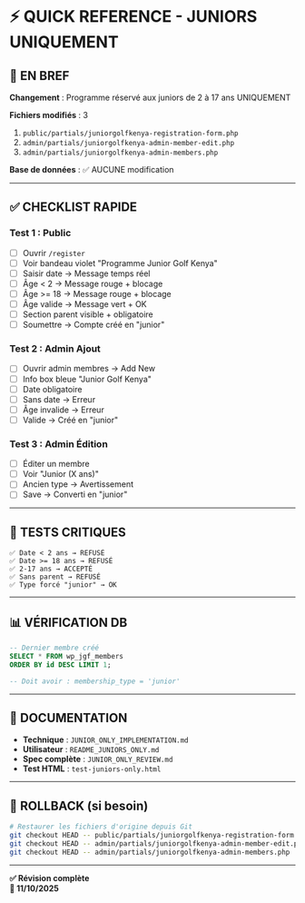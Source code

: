 # ⚡ QUICK REFERENCE - JUNIORS UNIQUEMENT

## 🎯 EN BREF

**Changement** : Programme réservé aux juniors de 2 à 17 ans UNIQUEMENT

**Fichiers modifiés** : 3
1. `public/partials/juniorgolfkenya-registration-form.php`
2. `admin/partials/juniorgolfkenya-admin-member-edit.php`
3. `admin/partials/juniorgolfkenya-admin-members.php`

**Base de données** : ✅ AUCUNE modification

---

## ✅ CHECKLIST RAPIDE

### Test 1 : Public
- [ ] Ouvrir `/register`
- [ ] Voir bandeau violet "Programme Junior Golf Kenya"
- [ ] Saisir date → Message temps réel
- [ ] Âge < 2 → Message rouge + blocage
- [ ] Âge >= 18 → Message rouge + blocage
- [ ] Âge valide → Message vert + OK
- [ ] Section parent visible + obligatoire
- [ ] Soumettre → Compte créé en "junior"

### Test 2 : Admin Ajout
- [ ] Ouvrir admin membres → Add New
- [ ] Info box bleue "Junior Golf Kenya"
- [ ] Date obligatoire
- [ ] Sans date → Erreur
- [ ] Âge invalide → Erreur
- [ ] Valide → Créé en "junior"

### Test 3 : Admin Édition
- [ ] Éditer un membre
- [ ] Voir "Junior (X ans)"
- [ ] Ancien type → Avertissement
- [ ] Save → Converti en "junior"

---

## 🚨 TESTS CRITIQUES

```
✅ Date < 2 ans → REFUSÉ
✅ Date >= 18 ans → REFUSÉ
✅ 2-17 ans → ACCEPTÉ
✅ Sans parent → REFUSÉ
✅ Type forcé "junior" → OK
```

---

## 📊 VÉRIFICATION DB

```sql
-- Dernier membre créé
SELECT * FROM wp_jgf_members 
ORDER BY id DESC LIMIT 1;

-- Doit avoir : membership_type = 'junior'
```

---

## 📁 DOCUMENTATION

- **Technique** : `JUNIOR_ONLY_IMPLEMENTATION.md`
- **Utilisateur** : `README_JUNIORS_ONLY.md`
- **Spec complète** : `JUNIOR_ONLY_REVIEW.md`
- **Test HTML** : `test-juniors-only.html`

---

## 🔧 ROLLBACK (si besoin)

```bash
# Restaurer les fichiers d'origine depuis Git
git checkout HEAD -- public/partials/juniorgolfkenya-registration-form.php
git checkout HEAD -- admin/partials/juniorgolfkenya-admin-member-edit.php
git checkout HEAD -- admin/partials/juniorgolfkenya-admin-members.php
```

---

**✅ Révision complète**  
**📅 11/10/2025**
